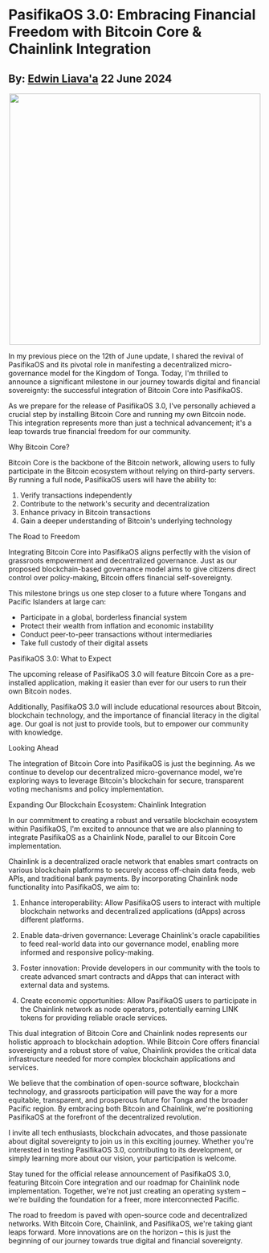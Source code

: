 # PasifikaOS 3.0: Embracing Financial Freedom with Bitcoin Core & Chainlink Integration
## By: [Edwin Liava'a](https://github.com/EdwinLiavaa) 22 June 2024

<p align="center">
 <img width="500" src="https://github.com/EdwinLiavaa/liavaa.space/blob/main/blog/20240622/pic.png">
</p>

In my previous piece on the 12th of June update, I shared the revival of PasifikaOS and its pivotal role in manifesting a decentralized micro-governance model for the Kingdom of Tonga. Today, I'm thrilled to announce a significant milestone in our journey towards digital and financial sovereignty: the successful integration of Bitcoin Core into PasifikaOS.

As we prepare for the release of PasifikaOS 3.0, I've personally achieved a crucial step by installing Bitcoin Core and running my own Bitcoin node. This integration represents more than just a technical advancement; it's a leap towards true financial freedom for our community.

Why Bitcoin Core?

Bitcoin Core is the backbone of the Bitcoin network, allowing users to fully participate in the Bitcoin ecosystem without relying on third-party servers. By running a full node, PasifikaOS users will have the ability to:

1. Verify transactions independently
2. Contribute to the network's security and decentralization
3. Enhance privacy in Bitcoin transactions
4. Gain a deeper understanding of Bitcoin's underlying technology

The Road to Freedom

Integrating Bitcoin Core into PasifikaOS aligns perfectly with the vision of grassroots empowerment and decentralized governance. Just as our proposed blockchain-based governance model aims to give citizens direct control over policy-making, Bitcoin offers financial self-sovereignty.

This milestone brings us one step closer to a future where Tongans and Pacific Islanders at large can:

- Participate in a global, borderless financial system
- Protect their wealth from inflation and economic instability
- Conduct peer-to-peer transactions without intermediaries
- Take full custody of their digital assets

PasifikaOS 3.0: What to Expect

The upcoming release of PasifikaOS 3.0 will feature Bitcoin Core as a pre-installed application, making it easier than ever for our users to run their own Bitcoin nodes. 

Additionally, PasifikaOS 3.0 will include educational resources about Bitcoin, blockchain technology, and the importance of financial literacy in the digital age. Our goal is not just to provide tools, but to empower our community with knowledge.

Looking Ahead

The integration of Bitcoin Core into PasifikaOS is just the beginning. As we continue to develop our decentralized micro-governance model, we're exploring ways to leverage Bitcoin's blockchain for secure, transparent voting mechanisms and policy implementation.

Expanding Our Blockchain Ecosystem: Chainlink Integration

In our commitment to creating a robust and versatile blockchain ecosystem within PasifikaOS, I'm excited to announce that we are also planning to integrate PasifikaOS as a Chainlink Node, parallel to our Bitcoin Core implementation.

Chainlink is a decentralized oracle network that enables smart contracts on various blockchain platforms to securely access off-chain data feeds, web APIs, and traditional bank payments. By incorporating Chainlink node functionality into PasifikaOS, we aim to:

1. Enhance interoperability: Allow PasifikaOS users to interact with multiple blockchain networks and decentralized applications (dApps) across different platforms.

2. Enable data-driven governance: Leverage Chainlink's oracle capabilities to feed real-world data into our governance model, enabling more informed and responsive policy-making.

3. Foster innovation: Provide developers in our community with the tools to create advanced smart contracts and dApps that can interact with external data and systems.

4. Create economic opportunities: Allow PasifikaOS users to participate in the Chainlink network as node operators, potentially earning LINK tokens for providing reliable oracle services.

This dual integration of Bitcoin Core and Chainlink nodes represents our holistic approach to blockchain adoption. While Bitcoin Core offers financial sovereignty and a robust store of value, Chainlink provides the critical data infrastructure needed for more complex blockchain applications and services.

We believe that the combination of open-source software, blockchain technology, and grassroots participation will pave the way for a more equitable, transparent, and prosperous future for Tonga and the broader Pacific region. By embracing both Bitcoin and Chainlink, we're positioning PasifikaOS at the forefront of the decentralized revolution.

I invite all tech enthusiasts, blockchain advocates, and those passionate about digital sovereignty to join us in this exciting journey. Whether you're interested in testing PasifikaOS 3.0, contributing to its development, or simply learning more about our vision, your participation is welcome.

Stay tuned for the official release announcement of PasifikaOS 3.0, featuring Bitcoin Core integration and our roadmap for Chainlink node implementation. Together, we're not just creating an operating system – we're building the foundation for a freer, more interconnected Pacific.

The road to freedom is paved with open-source code and decentralized networks. With Bitcoin Core, Chainlink, and PasifikaOS, we're taking giant leaps forward. More innovations are on the horizon – this is just the beginning of our journey towards true digital and financial sovereignty.